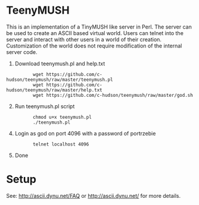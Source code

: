 # TeenyMUSH
This is an implementation of a TinyMUSH like server in Perl. The server can
be used to create an ASCII based virtual world.
Users can telnet into the server and interact with other users in a world
of their creation. Customization of the world does not require
modification of the internal server code. 


   1. Download teenymush.pl and help.txt
```
          wget https://github.com/c-hudson/teenymush/raw/master/teenymush.pl
          wget https://github.com/c-hudson/teenymush/raw/master/help.txt
          wget https://github.com/c-hudson/teenymush/raw/master/god.sh
```

   2. Run teenymush.pl script
```
          chmod u+x teenymush.pl
          ./teenymush.pl
```

   4. Login as god on port 4096 with a password of portrzebie
```
          telnet localhost 4096
```

   5. Done
      

# Setup

See: http://ascii.dynu.net/FAQ or 
     http://ascii.dynu.net/ for more details.
